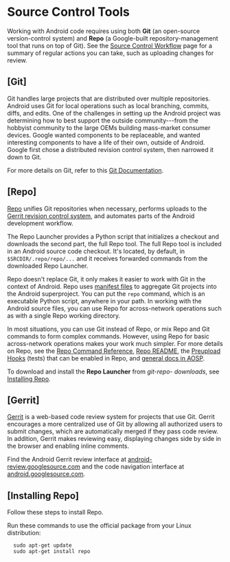 

Source Control Tools
====================


Working with Android code requires using both **Git** (an open-source
version-control system) and **Repo** (a Google-built
repository-management tool that runs on top of Git). See the [Source
Control Workflow](https://source.android.com/setup/create/coding-tasks)
page for a summary of regular actions you can take, such as uploading
changes for review.

[Git]
-----------------------------------------------------

Git handles large projects that are distributed over multiple
repositories. Android uses Git for local operations such as local
branching, commits, diffs, and edits. One of the challenges in setting
up the Android project was determining how to best support the outside
community---from the hobbyist community to the large OEMs building
mass-market consumer devices. Google wanted components to be
replaceable, and wanted interesting components to have a life of their
own, outside of Android. Google first chose a distributed revision
control system, then narrowed it down to Git.

For more details on Git, refer to this [Git
Documentation](https://git-scm.com/documentation).

[Repo]
------------------------------------------------------

[Repo](https://gerrit.googlesource.com/git-repo/+/refs/heads/master/README.md)
unifies Git repositories when necessary, performs uploads to the [Gerrit
revision control
system](https://android-review.googlesource.com/), and
automates parts of the Android development workflow.

The Repo Launcher provides a Python script that initializes a checkout
and downloads the second part, the full Repo tool. The full Repo tool is
included in an Android source code checkout. It's located, by default,
in `$SRCDIR/.repo/repo/...` and it receives
forwarded commands from the downloaded Repo Launcher.

Repo doesn't replace Git, it only makes it easier to work with Git in
the context of Android. Repo uses [manifest
files](https://gerrit.googlesource.com/git-repo/+/master/docs/manifest-format.md)
to aggregate Git projects into the Android superproject. You can put the
`repo` command, which is an executable Python
script, anywhere in your path. In working with the Android source files,
you can use Repo for across-network operations such as with a single
Repo working directory.

In most situations, you can use Git instead of Repo, or mix Repo and Git
commands to form complex commands. However, using Repo for basic
across-network operations makes your work much simpler. For more details
on Repo, see the [Repo Command
Reference](https://source.android.com/setup/develop/repo), [Repo
README](https://gerrit.googlesource.com/git-repo/+/refs/heads/master/README.md),
the [Preupload
Hooks](https://android.googlesource.com/platform/tools/repohooks/+/refs/heads/master/README.md)
(tests) that can be enabled in Repo, and [general docs in
AOSP](https://gerrit.googlesource.com/git-repo/+/master/docs/).

To download and install the **Repo Launcher** from *git-repo-
downloads*, see [Installing
Repo](https://source.android.com/setup/develop#installing-repo).

[Gerrit]
--------------------------------------------------------

[Gerrit](https://gerrit-review.googlesource.com/Documentation/)
is a web-based code review system for projects that use Git. Gerrit
encourages a more centralized use of Git by allowing all authorized
users to submit changes, which are automatically merged if they pass
code review. In addition, Gerrit makes reviewing easy, displaying
changes side by side in the browser and enabling inline comments.

Find the Android Gerrit review interface at
[android-review.googlesource.com](https://android-review.googlesource.com/)
and the code navigation interface at
[android.googlesource.com](https://android.googlesource.com/).


[Installing Repo]
-----------------------------------------------------------------

Follow these steps to install Repo.

Run these commands to use the official package from your Linux
distribution:


```
  sudo apt-get update
  sudo apt-get install repo
```

